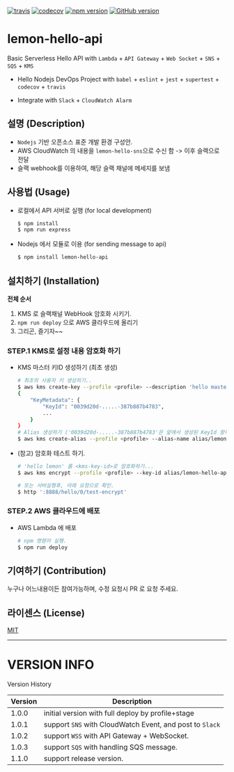 [![travis](https://travis-ci.org/lemoncloud-io/lemon-hello-api.svg?branch=master)](https://travis-ci.org/lemoncloud-io/lemon-hello-api)
[![codecov](https://codecov.io/gh/lemoncloud-io/lemon-hello-api/branch/master/graph/badge.svg)](https://codecov.io/gh/lemoncloud-io/lemon-hello-api)
[![npm version](https://badge.fury.io/js/lemon-hello-api.svg)](https://badge.fury.io/js/lemon-hello-api)
[![GitHub version](https://badge.fury.io/gh/lemoncloud-io%2Flemon-hello-api.svg)](https://badge.fury.io/gh/lemoncloud-io%2Flemon-hello-api)

# lemon-hello-api

Basic Serverless Hello API with `Lambda` + `API Gateway` + `Web Socket` + `SNS` + `SQS` + `KMS`

- Hello Nodejs DevOps Project with `babel` + `eslint` + `jest` + `supertest` + `codecov` + `travis`

- Integrate with `Slack` + `CloudWatch Alarm`


## 설명 (Description)

- `Nodejs` 기반 오픈소스 표준 개발 환경 구성안.
- AWS CloudWatch 의 내용을 `lemon-hello-sns`으로 수신 함 -> 이후 슬랙으로 전달
- 슬랙 webhook를 이용하여, 해당 슬랙 채널에 메세지를 보냄


## 사용법 (Usage)

- 로컬에서 API 서버로 실행 (for local development)

    ```bash
    $ npm install
    $ npm run express
    ```

- Nodejs 에서 모듈로 이용 (for sending message to api)

    ```bash
    $ npm install lemon-hello-api
    ```


## 설치하기 (Installation)

**전체 순서**

1. KMS 로 슬랙채널 WebHook 암호화 시키기.
1. `npm run deploy` 으로 AWS 클라우드에 올리기
1. 그리곤, 즐기자~~

### STEP.1 KMS로 설정 내용 암호화 하기

- KMS 마스터 키ID 생성하기 (최초 생성)

    ```bash
    # 최초의 사용자 키 생성히기..
    $ aws kms create-key --profile <profile> --description 'hello master key'
    {
        "KeyMetadata": {
            "KeyId": "0039d20d-.....-387b887b4783",
            ...
        }
    }
    # Alias 생성하기 ('0039d20d-.....-387b887b4783'은 앞에서 생성된 KeyId 항목으로 변경)
    $ aws kms create-alias --profile <profile> --alias-name alias/lemon-hello-api --target-key-id 0039d20d-.....-387b887b4783
    ```

- (참고) 암호화 테스트 하기.

    ```sh
    # 'hello lemon' 를 <kms-key-id>로 암호화하기...
    $ aws kms encrypt --profile <profile> --key-id alias/lemon-hello-api --plaintext "hello lemon" --query CiphertextBlob --output text

    # 또는 서버실행후, 아래 요청으로 확인.
    $ http ':8888/hello/0/test-encrypt'
    ```

### STEP.2 AWS 클라우드에 배포

- AWS Lambda 에 배포

    ```bash
    # npm 명령어 실행.
    $ npm run deploy
    ```


## 기여하기 (Contribution)

누구나 어느내용이든 참여가능하며, 수정 요청시 PR 로 요청 주세요.


## 라이센스 (License)

[MIT](http://opensource.org/licenses/MIT)


----------------
# VERSION INFO #

Version History

| Version   | Description
|--         |--
| 1.0.0     | initial version with full deploy by profile+stage
| 1.0.1     | support `SNS` with CloudWatch Event, and post to `Slack`
| 1.0.2     | support `WSS` with API Gateway + WebSocket.
| 1.0.3     | support `SQS` with handling SQS message.
| 1.1.0     | support release version.


